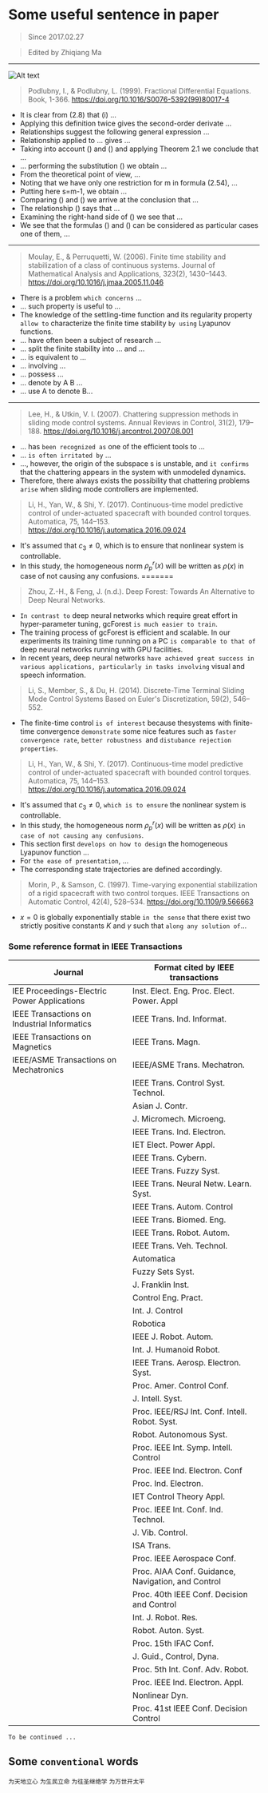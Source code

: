 # Some useful sentence in paper
> Since 2017.02.27

> Edited by Zhiqiang Ma
---
![Alt text](https://gss0.baidu.com/9fo3dSag_xI4khGko9WTAnF6hhy/zhidao/pic/item/f7246b600c338744415f82d8590fd9f9d62aa0f8.jpg)

> Podlubny, I., & Podlubny, L. (1999). Fractional Differential Equations. Book, 1-366. https://doi.org/10.1016/S0076-5392(99)80017-4

- It is clear from (2.8) that (i) ...
- Applying this definition twice gives the second-order derivate ...
- Relationships suggest the following general expression ...
- Relationship applied to ... gives ...
- Taking into account () and () and applying Theorem 2.1 we conclude that ...
- ... performing the substitution () we obtain ...
- From the theoretical point of view, ...
- Noting that we have only one restriction for m in formula (2.54), ...
- Putting here s=m-1, we obtain ...
- Comparing () and () we arrive at the conclusion that ...
- The relationship () says that ...
- Examining the right-hand side of () we see that ...
- We see that the formulas () and () can be considered as particular cases one of them, ...

---

>Moulay, E., & Perruquetti, W. (2006). Finite time stability and stabilization of a class of continuous systems. Journal of Mathematical Analysis and Applications, 323(2), 1430–1443. https://doi.org/10.1016/j.jmaa.2005.11.046

- There is a problem `which concerns` ...
- ... such property is useful to ...
- The knowledge of the settling-time function and its regularity property `allow to` characterize the finite time stability `by using` Lyapunov functions.
- ... have often been a subject of research ...
- ... split the finite stability into ... and ...
- ... is equivalent to ...
- ... involving ...
- ... possess ...
- ... denote by A B ...
- ... use A to denote B...
---
>Lee, H., & Utkin, V. I. (2007). Chattering suppression methods in sliding mode control systems. Annual Reviews in Control, 31(2), 179–188. https://doi.org/10.1016/j.arcontrol.2007.08.001


- ... has `been recognized as` one of the efficient tools to ...
- ... `is often irritated by` ...
- ..., however, the origin of the subspace s is unstable, and `it confirms` that the chattering appears in the system with unmodeled dynamics.
- Therefore, there always exists the possibility that chattering problems `arise` when sliding mode controllers are implemented.

>Li, H., Yan, W., & Shi, Y. (2017). Continuous-time model predictive control of under-actuated spacecraft with bounded control torques. Automatica, 75, 144–153. https://doi.org/10.1016/j.automatica.2016.09.024

- It's assumed that $c_3\neq 0$, which is to ensure that nonlinear system is controllable.
- In this study, the homogeneous norm $\rho_p^r(x)$ will be written as $\rho(x)$ in case of not causing any confusions.
=======
> Zhou, Z.-H., & Feng, J. (n.d.). Deep Forest: Towards An Alternative to Deep Neural Networks.

- `In contrast to` deep neural networks which require great effort in hyper-parameter tuning, gcForest `is much easier to train`.
- The training process of gcForest is efficient and scalable. In our experiments its training time running on a PC `is comparable to that of` deep neural networks running with GPU facilities.
- In recent years, deep neural networks `have achieved great success in various applications, particularly in tasks involving` visual and speech information.

> Li, S., Member, S., & Du, H. (2014). Discrete-Time Terminal Sliding Mode Control Systems Based on Euler's Discretization, 59(2), 546–552.

- The finite-time control `is of interest` because thesystems with finite-time convergence `demonstrate` some nice features such as `faster convergence rate`, `better robustness `and `distubance rejection properties`.

> Li, H., Yan, W., & Shi, Y. (2017). Continuous-time model predictive control of under-actuated spacecraft with bounded control torques. Automatica, 75, 144–153. https://doi.org/10.1016/j.automatica.2016.09.024

- It's assumed that $c_3\neq 0$, `which is to ensure` the nonlinear system is controllable.
- In this study, the homogeneous norm $\rho_p^r(x)$ will be written as $\rho(x)$ `in case of not causing any confusions`.
- This section first `develops on how to design` the homogeneous Lyapunov function ...
- For `the ease of presentation`, ...
- The corresponding state trajectories are defined accordingly. 

> Morin, P., & Samson, C. (1997). Time-varying exponential stabilization of a rigid spacecraft with two control torques. IEEE Transactions on Automatic Control, 42(4), 528–534. https://doi.org/10.1109/9.566663

- $x=0$ is globally exponentially stable `in the sense` that there exist two strictly positive constants $K$ and $\gamma$ such that `along any solution of`...

### Some reference format in IEEE Transactions

|Journal  | Format cited by IEEE transactions|
|-|-|
|IEE Proceedings-Electric Power Applications |Inst. Elect. Eng. Proc. Elect. Power. Appl |
|IEEE Transactions on Industrial Informatics|IEEE Trans. Ind. Informat.|
|IEEE Transactions on Magnetics|IEEE Trans. Magn.|
|IEEE/ASME Transactions on Mechatronics|IEEE/ASME Trans. Mechatron.|
||IEEE Trans. Control Syst. Technol.|
||Asian J. Contr.|
||J. Micromech. Microeng.|
||IEEE Trans. Ind. Electron.|
||IET Elect. Power Appl.|
||IEEE Trans. Cybern.|
||IEEE Trans. Fuzzy Syst.|
||IEEE Trans. Neural Netw. Learn. Syst.|
||IEEE Trans. Autom. Control|
||IEEE Trans. Biomed. Eng.|
||IEEE Trans. Robot. Autom.|
||IEEE Trans. Veh. Technol.|
||Automatica|
||Fuzzy  Sets Syst.|
||J.  Franklin  Inst.|
||Control Eng. Pract.|
||Int. J. Control|
||Robotica|
||IEEE J. Robot. Autom.|
||Int. J. Humanoid Robot.|
||IEEE Trans. Aerosp. Electron. Syst.|
||Proc. Amer. Control Conf.|
||J. Intell. Syst.|
||Proc. IEEE/RSJ Int. Conf. Intell. Robot. Syst.|
||Robot. Autonomous Syst.|
||Proc. IEEE Int. Symp. Intell. Control|
||Proc. IEEE Ind. Electron. Conf|
||Proc. Ind. Electron.|
||IET Control Theory Appl.|
||Proc. IEEE Int. Conf. Ind. Technol.|
||J. Vib. Control.|
||ISA Trans.|
||Proc. IEEE Aerospace Conf.|
||Proc. AIAA Conf. Guidance, Navigation, and Control|
||Proc. 40th IEEE Conf. Decision and Control|
||Int. J. Robot. Res.|
||Robot. Auton. Syst.|
||Proc. 15th IFAC Conf.|
||J. Guid., Control, Dyna.|
||Proc. 5th Int. Conf. Adv. Robot.|
||Proc. IEEE Ind. Electron. Appl.|
||Nonlinear Dyn.|
||Proc. 41st IEEE Conf. Decision Control|
`To be continued ... `
## Some `conventional` words
`为天地立心`
`为生民立命`
`为往圣继绝学`
`为万世开太平`
